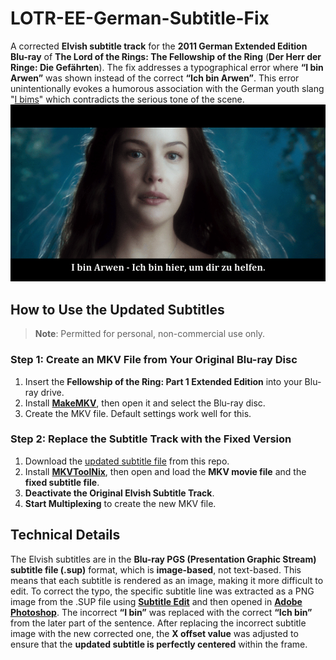 # LOTR-EE-German-Subtitle-Fix

A corrected **Elvish subtitle track** for the **2011 German Extended Edition Blu-ray** of **The Lord of the Rings: The Fellowship of the Ring** (**Der Herr der Ringe: Die Gefährten**). The fix addresses a typographical error where **“I bin Arwen”** was shown instead of the correct **“Ich bin Arwen”**. This error unintentionally evokes a humorous association with the German youth slang "[I bims](https://www.dw.com/en/i-bims-german-youth-word-of-the-year-2017/a-41422471)" which contradicts the serious tone of the scene.
![Subtitle Comparison](comparison.gif)

## **How to Use the Updated Subtitles**

> **Note**: Permitted for personal, non-commercial use only.

### **Step 1: Create an MKV File from Your Original Blu-ray Disc**

1. Insert the **Fellowship of the Ring: Part 1 Extended Edition** into your Blu-ray drive.
2. Install **[MakeMKV](https://www.makemkv.com/download/)**, then open it and select the Blu-ray disc.
3. Create the MKV file. Default settings work well for this.

### **Step 2: Replace the Subtitle Track with the Fixed Version**

1. Download the [updated subtitle file](https://github.com/jcoester/LOTR-EE-German-Subtitle-Fix/blob/main/lotr-ee-fotr-german-subtitle-fix.sup) from this repo.
2. Install **[MKVToolNix](https://mkvtoolnix.download/downloads.html)**, then open and load the **MKV movie file** and the **fixed subtitle file**.
3. **Deactivate the Original Elvish Subtitle Track**.
4. **Start Multiplexing** to create the new MKV file.

## **Technical Details**

The Elvish subtitles are in the **Blu-ray PGS (Presentation Graphic Stream) subtitle file (.sup)** format, which is **image-based**, not text-based. This means that each subtitle is rendered as an image, making it more difficult to edit. To correct the typo, the specific subtitle line was extracted as a PNG image from the .SUP file using **[Subtitle Edit](https://www.nikse.dk/subtitleedit)** and then opened in **[Adobe Photoshop](https://www.adobe.com/products/photoshop.html)**. The incorrect **“I bin”** was replaced with the correct **“Ich bin”** from the later part of the sentence. After replacing the incorrect subtitle image with the new corrected one, the **X offset value** was adjusted to ensure that the **updated subtitle is perfectly centered** within the frame.
